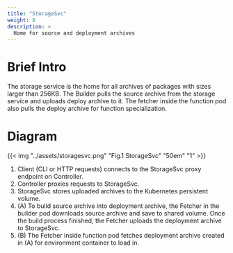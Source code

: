 ```yaml
---
title: "StorageSvc"
weight: 8
description: >
  Home for source and deployment archives
---
```


# Brief Intro

The storage service is the home for all archives of packages with sizes larger than 256KB.
The Builder pulls the source archive from the storage service and uploads deploy archive to it.
The fetcher inside the function pod also pulls the deploy archive for function specialization.

# Diagram

{{< img "../assets/storagesvc.png" "Fig.1 StorageSvc" "50em" "1" >}}

1. Client (CLI or HTTP requests) connects to the StorageSvc proxy endpoint on Controller.
2. Controller proxies requests to StorageSvc.
3. StorageSvc stores uploaded archives to the Kubernetes persistent volume.
4. (A) To build source archive into deployment archive, the Fetcher in the 
builder pod downloads source archive and save to shared volume. Once the 
build process finished, the Fetcher uploads the deployment archive to StorageSvc.
5. (B) The Fetcher inside function pod fetches deployment archive created in (A) 
for environment container to load in.
